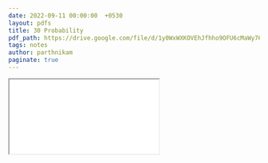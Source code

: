 ```yaml
---
date: 2022-09-11 00:00:00  +0530
layout: pdfs
title: 30 Probability
pdf_path: https://drive.google.com/file/d/1y0WxWXKOVEhJfhho9OFU6cMaWy76RgGz/preview?usp=sharing
tags: notes
author: parthnikam
paginate: true
---
```


<iframe class="embed-pdf" src="{{ page.pdf_path }}#toolbar=0" seamless="seamless" scrolling="no" style="overflow:hidden"></iframe>
